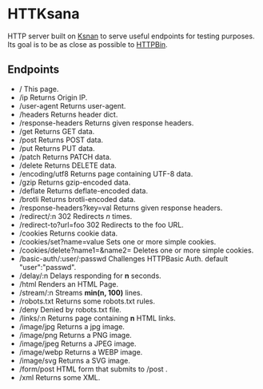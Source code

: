 # HTTKsana 

HTTP server built on [Ksnan](https://github.com/zhangguyu6/ksana) to serve useful endpoints for testing purposes. Its goal is to be as close as possible to [HTTPBin](http://httpbin.org).

## Endpoints

* /    	This page.
* /ip    Returns Origin IP.
* /user-agent    Returns user-agent.
* /headers   Returns header dict.
* /response-headers  Returns given response headers.
* /get  Returns GET data.
* /post  Returns POST data.
* /put  Returns PUT data.
* /patch  Returns PATCH data.
* /delete  Returns DELETE data.
* /encoding/utf8   Returns page containing UTF-8 data.
* /gzip  Returns gzip-encoded data.
* /deflate   Returns deflate-encoded data.
* /brotli  Returns brotli-encoded data.
* /response-headers?key=val  Returns given response headers.
* /redirect/:n   302 Redirects *n* times.
* /redirect-to?url=foo  302 Redirects to the foo URL.
* /cookies  Returns cookie data. 
* /cookies/set?name=value Sets one or more simple cookies. 
* /cookies/delete?name1=&name2= Deletes one or more simple cookies.
* /basic-auth/:user/:passwd  Challenges HTTPBasic Auth. default "user":"passwd".
* /delay/:n  Delays responding for  **n** seconds.
* /html Renders an HTML Page.
* /stream/:n  Streams **min(n, 100)** lines.
* /robots.txt  Returns some robots.txt rules. 
* /deny  Denied by robots.txt file.
* /links/:n  Returns page containing **n** HTML links.
* /image/jpg  Returns a jpg image. 
* /image/png  Returns a PNG image. 
* /image/jpeg  Returns a JPEG image. 
* /image/webp Returns a WEBP image. 
* /image/svg  Returns a SVG image.
* /form/post  HTML form that submits to  /post .
* /xml  Returns some XML.

